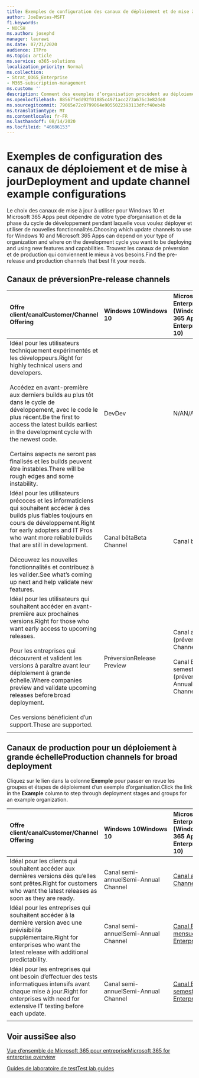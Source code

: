 ```yaml
---
title: Exemples de configuration des canaux de déploiement et de mise à jour
author: JoeDavies-MSFT
f1.keywords:
- NOCSH
ms.author: josephd
manager: laurawi
ms.date: 07/21/2020
audience: ITPro
ms.topic: article
ms.service: o365-solutions
localization_priority: Normal
ms.collection:
- Strat_O365_Enterprise
- M365-subscription-management
ms.custom: ''
description: Comment des exemples d’organisation procèdent au déploiement et à la mise à jour des versions à l’aide de canaux.
ms.openlocfilehash: 88567fedd92f01885c4971acc273a676c3e82de8
ms.sourcegitcommit: 79065e72c0799064e9055022393113dfcf40eb4b
ms.translationtype: MT
ms.contentlocale: fr-FR
ms.lasthandoff: 08/14/2020
ms.locfileid: "46686153"
---
```

# <a name="deployment-and-update-channel-example-configurations"></a><span data-ttu-id="c9392-103">Exemples de configuration des canaux de déploiement et de mise à jour</span><span class="sxs-lookup"><span data-stu-id="c9392-103">Deployment and update channel example configurations</span></span>

<span data-ttu-id="c9392-104">Le choix des canaux de mise à jour à utiliser pour Windows 10 et Microsoft 365 Apps peut dépendre de votre type d’organisation et de la phase du cycle de développement pendant laquelle vous voulez déployer et utiliser de nouvelles fonctionnalités.</span><span class="sxs-lookup"><span data-stu-id="c9392-104">Choosing which update channels to use for Windows 10 and Microsoft 365 Apps can depend on your type of organization and where on the development cycle you want to be deploying and using new features and capabilities.</span></span> <span data-ttu-id="c9392-105">Trouvez les canaux de préversion et de production qui conviennent le mieux à vos besoins.</span><span class="sxs-lookup"><span data-stu-id="c9392-105">Find the pre-release and production channels that best fit your needs.</span></span>

## <a name="pre-release-channels"></a><span data-ttu-id="c9392-106">Canaux de préversion</span><span class="sxs-lookup"><span data-stu-id="c9392-106">Pre-release channels</span></span>

| <span data-ttu-id="c9392-107">Offre client/canal</span><span class="sxs-lookup"><span data-stu-id="c9392-107">Customer/Channel Offering</span></span> | <span data-ttu-id="c9392-108">Windows 10</span><span class="sxs-lookup"><span data-stu-id="c9392-108">Windows 10</span></span> | <span data-ttu-id="c9392-109">Microsoft 365 Apps for Enterprise (Windows 10)</span><span class="sxs-lookup"><span data-stu-id="c9392-109">Microsoft 365 Apps for Enterprise (Windows 10)</span></span> |
|:-------|:-------|:-----|
| <span data-ttu-id="c9392-110">Idéal pour les utilisateurs techniquement expérimentés et les développeurs.</span><span class="sxs-lookup"><span data-stu-id="c9392-110">Right for highly technical users and developers.</span></span> <br><br> <span data-ttu-id="c9392-111">Accédez en avant-première aux derniers builds au plus tôt dans le cycle de développement, avec le code le plus récent.</span><span class="sxs-lookup"><span data-stu-id="c9392-111">Be the first to access the latest builds earliest in the development cycle with the newest code.</span></span> <br><br> <span data-ttu-id="c9392-112">Certains aspects ne seront pas finalisés et les builds peuvent être instables.</span><span class="sxs-lookup"><span data-stu-id="c9392-112">There will be rough edges and some instability.</span></span> | <span data-ttu-id="c9392-113">Dev</span><span class="sxs-lookup"><span data-stu-id="c9392-113">Dev</span></span> | <span data-ttu-id="c9392-114">N/A</span><span class="sxs-lookup"><span data-stu-id="c9392-114">N/A</span></span> |
| <span data-ttu-id="c9392-115">Idéal pour les utilisateurs précoces et les informaticiens qui souhaitent accéder à des builds plus fiables toujours en cours de développement.</span><span class="sxs-lookup"><span data-stu-id="c9392-115">Right for early adopters and IT Pros who want more reliable builds that are still in development.</span></span> <br><br> <span data-ttu-id="c9392-116">Découvrez les nouvelles fonctionnalités et contribuez à les valider.</span><span class="sxs-lookup"><span data-stu-id="c9392-116">See what’s coming up next and help validate new features.</span></span> | <span data-ttu-id="c9392-117">Canal bêta</span><span class="sxs-lookup"><span data-stu-id="c9392-117">Beta Channel</span></span> | <span data-ttu-id="c9392-118">Canal bêta</span><span class="sxs-lookup"><span data-stu-id="c9392-118">Beta Channel</span></span> |
| <span data-ttu-id="c9392-119">Idéal pour les utilisateurs qui souhaitent accéder en avant-première aux prochaines versions.</span><span class="sxs-lookup"><span data-stu-id="c9392-119">Right for those who want early access to upcoming releases.</span></span> <br><br> <span data-ttu-id="c9392-120">Pour les entreprises qui découvrent et valident les versions à paraître avant leur déploiement à grande échelle.</span><span class="sxs-lookup"><span data-stu-id="c9392-120">Where companies preview and validate upcoming releases before broad deployment.</span></span> <br><br> <span data-ttu-id="c9392-121">Ces versions bénéficient d’un support.</span><span class="sxs-lookup"><span data-stu-id="c9392-121">These are supported.</span></span> <br>  | <span data-ttu-id="c9392-122">Préversion</span><span class="sxs-lookup"><span data-stu-id="c9392-122">Release Preview</span></span> | <span data-ttu-id="c9392-123">Canal actuel (préversion)</span><span class="sxs-lookup"><span data-stu-id="c9392-123">Current Channel (Preview)</span></span> <br><br> <span data-ttu-id="c9392-124">Canal Entreprise semestriel (préversion)</span><span class="sxs-lookup"><span data-stu-id="c9392-124">Semi-Annual Enterprise Channel (Preview)</span></span>|
||||

## <a name="production-channels-for-broad-deployment"></a><span data-ttu-id="c9392-125">Canaux de production pour un déploiement à grande échelle</span><span class="sxs-lookup"><span data-stu-id="c9392-125">Production channels for broad deployment</span></span>

<span data-ttu-id="c9392-126">Cliquez sur le lien dans la colonne **Exemple** pour passer en revue les groupes et étapes de déploiement d’un exemple d’organisation.</span><span class="sxs-lookup"><span data-stu-id="c9392-126">Click the link in the **Example** column to step through deployment stages and groups for an example organization.</span></span>

| <span data-ttu-id="c9392-127">Offre client/canal</span><span class="sxs-lookup"><span data-stu-id="c9392-127">Customer/Channel Offering</span></span> | <span data-ttu-id="c9392-128">Windows 10</span><span class="sxs-lookup"><span data-stu-id="c9392-128">Windows 10</span></span> | <span data-ttu-id="c9392-129">Microsoft 365 Apps for Enterprise (Windows 10)</span><span class="sxs-lookup"><span data-stu-id="c9392-129">Microsoft 365 Apps for Enterprise (Windows 10)</span></span> | <span data-ttu-id="c9392-130">Exemple</span><span class="sxs-lookup"><span data-stu-id="c9392-130">Example</span></span> |
|:-------|:-------|:-----|:-------|
| <span data-ttu-id="c9392-131">Idéal pour les clients qui souhaitent accéder aux dernières versions dès qu’elles sont prêtes.</span><span class="sxs-lookup"><span data-stu-id="c9392-131">Right for customers who want the latest releases as soon as they are ready.</span></span> | <span data-ttu-id="c9392-132">Canal semi-annuel</span><span class="sxs-lookup"><span data-stu-id="c9392-132">Semi-Annual Channel</span></span> | [<span data-ttu-id="c9392-133">Canal actuel</span><span class="sxs-lookup"><span data-stu-id="c9392-133">Current Channel</span></span>](https://docs.microsoft.com/deployoffice/overview-update-channels#current-channel-overview) | [<span data-ttu-id="c9392-134">Dernières versions</span><span class="sxs-lookup"><span data-stu-id="c9392-134">Latest releases</span></span>](deploy-update-channels-examples-rapid-deploy.md) |
| <span data-ttu-id="c9392-135">Idéal pour les entreprises qui souhaitent accéder à la dernière version avec une prévisibilité supplémentaire.</span><span class="sxs-lookup"><span data-stu-id="c9392-135">Right for enterprises who want the latest release with additional predictability.</span></span> | <span data-ttu-id="c9392-136">Canal semi-annuel</span><span class="sxs-lookup"><span data-stu-id="c9392-136">Semi-Annual Channel</span></span> | [<span data-ttu-id="c9392-137">Canal Entreprise mensuel</span><span class="sxs-lookup"><span data-stu-id="c9392-137">Monthly Enterprise Channel</span></span>](https://docs.microsoft.com/deployoffice/overview-update-channels#monthly-enterprise-channel-overview) |  |
| <span data-ttu-id="c9392-138">Idéal pour les entreprises qui ont besoin d’effectuer des tests informatiques intensifs avant chaque mise à jour.</span><span class="sxs-lookup"><span data-stu-id="c9392-138">Right for enterprises with need for extensive IT testing before each update.</span></span> | <span data-ttu-id="c9392-139">Canal semi-annuel</span><span class="sxs-lookup"><span data-stu-id="c9392-139">Semi-Annual Channel</span></span> | [<span data-ttu-id="c9392-140">Canal Entreprise semestriel</span><span class="sxs-lookup"><span data-stu-id="c9392-140">Semi-Annual Enterprise Channel</span></span>](https://docs.microsoft.com/deployoffice/overview-update-channels#semi-annual-enterprise-channel-overview) |  |
|||||


## <a name="see-also"></a><span data-ttu-id="c9392-141">Voir aussi</span><span class="sxs-lookup"><span data-stu-id="c9392-141">See also</span></span>

[<span data-ttu-id="c9392-142">Vue d’ensemble de Microsoft 365 pour entreprise</span><span class="sxs-lookup"><span data-stu-id="c9392-142">Microsoft 365 for enterprise overview</span></span>](microsoft-365-overview.md)

[<span data-ttu-id="c9392-143">Guides de laboratoire de test</span><span class="sxs-lookup"><span data-stu-id="c9392-143">Test lab guides</span></span>](m365-enterprise-test-lab-guides.md)
